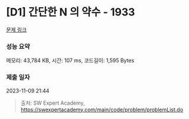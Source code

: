 # [D1] 간단한 N 의 약수 - 1933 

[문제 링크](https://swexpertacademy.com/main/code/problem/problemDetail.do?contestProbId=AV5PhcWaAKIDFAUq) 

### 성능 요약

메모리: 43,784 KB, 시간: 107 ms, 코드길이: 1,595 Bytes

### 제출 일자

2023-11-09 21:44



> 출처: SW Expert Academy, https://swexpertacademy.com/main/code/problem/problemList.do